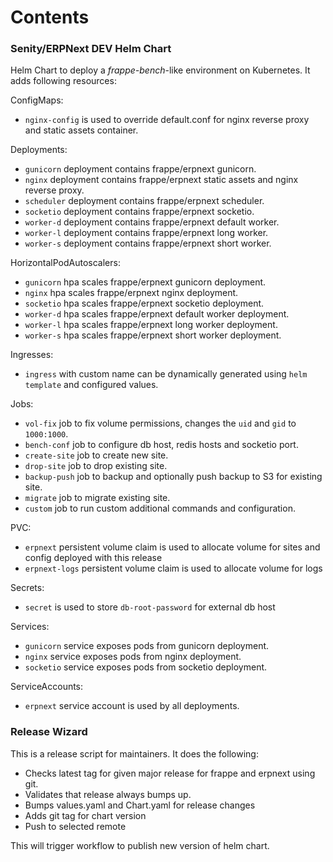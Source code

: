 # Contents

### Senity/ERPNext DEV Helm Chart

Helm Chart to deploy a *frappe-bench*-like environment on Kubernetes. It adds following resources:

ConfigMaps:

- `nginx-config` is used to override default.conf for nginx reverse proxy and static assets container.

Deployments:

- `gunicorn` deployment contains frappe/erpnext gunicorn.
- `nginx` deployment contains frappe/erpnext static assets and nginx reverse proxy.
- `scheduler` deployment contains frappe/erpnext scheduler.
- `socketio` deployment contains frappe/erpnext socketio.
- `worker-d` deployment contains frappe/erpnext default worker.
- `worker-l` deployment contains frappe/erpnext long worker.
- `worker-s` deployment contains frappe/erpnext short worker.

HorizontalPodAutoscalers:

- `gunicorn` hpa scales frappe/erpnext gunicorn deployment.
- `nginx` hpa scales frappe/erpnext nginx deployment.
- `socketio` hpa scales frappe/erpnext socketio deployment.
- `worker-d` hpa scales frappe/erpnext default worker deployment.
- `worker-l` hpa scales frappe/erpnext long worker deployment.
- `worker-s` hpa scales frappe/erpnext short worker deployment.

Ingresses:

- `ingress` with custom name can be dynamically generated using `helm template` and configured values.

Jobs:

- `vol-fix` job to fix volume permissions, changes the `uid` and `gid` to `1000:1000`.
- `bench-conf` job to configure db host, redis hosts and socketio port.
- `create-site` job to create new site.
- `drop-site` job to drop existing site.
- `backup-push` job to backup and optionally push backup to S3 for existing site.
- `migrate` job to migrate existing site.
- `custom` job to run custom additional commands and configuration.

PVC:

- `erpnext` persistent volume claim is used to allocate volume for sites and config deployed with this release
- `erpnext-logs` persistent volume claim is used to allocate volume for logs

Secrets:

- `secret` is used to store `db-root-password` for external db host

Services:

- `gunicorn` service exposes pods from gunicorn deployment.
- `nginx` service exposes pods from nginx deployment.
- `socketio` service exposes pods from socketio deployment.

ServiceAccounts:

- `erpnext` service account is used by all deployments.

### Release Wizard

This is a release script for maintainers. It does the following:

- Checks latest tag for given major release for frappe and erpnext using git.
- Validates that release always bumps up.
- Bumps values.yaml and Chart.yaml for release changes
- Adds git tag for chart version
- Push to selected remote

This will trigger workflow to publish new version of helm chart.
